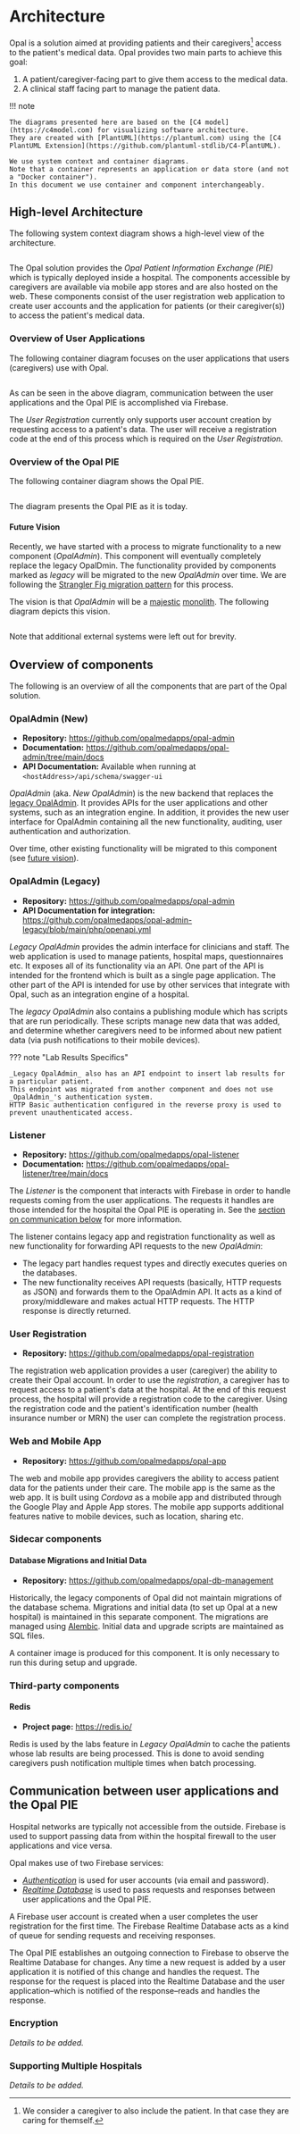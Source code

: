 <!--
SPDX-FileCopyrightText: Copyright (C) 2022 Opal Health Informatics Group at the Research Institute of the McGill University Health Centre <john.kildea@mcgill.ca>

SPDX-License-Identifier: CC-BY-SA-4.0
-->

# Architecture

Opal is a solution aimed at providing patients and their caregivers[^1] access to the patient's medical data.
Opal provides two main parts to achieve this goal:

1. A patient/caregiver-facing part to give them access to the medical data.
1. A clinical staff facing part to manage the patient data.

!!! note

    The diagrams presented here are based on the [C4 model](https://c4model.com) for visualizing software architecture.
    They are created with [PlantUML](https://plantuml.com) using the [C4 PlantUML Extension](https://github.com/plantuml-stdlib/C4-PlantUML).

    We use system context and container diagrams.
    Note that a container represents an application or data store (and not a "Docker container").
    In this document we use container and component interchangeably.

## High-level Architecture

The following system context diagram shows a high-level view of the architecture.

```plantuml source="docs/development/architecture/diagrams/context_diagram.puml"
```

The Opal solution provides the _Opal Patient Information Exchange (PIE)_ which is typically deployed inside a hospital.
The components accessible by caregivers are available via mobile app stores and are also hosted on the web.
These components consist of the user registration web application to create user accounts and the application for patients (or their caregiver(s)) to access the patient's medical data.

### Overview of User Applications

The following container diagram focuses on the user applications that users (caregivers) use with Opal.

```plantuml source="docs/development/architecture/diagrams/container_diagram_user.puml"
```

As can be seen in the above diagram, communication between the user applications and the Opal PIE is accomplished via Firebase.

The _User Registration_ currently only supports user account creation by requesting access to a patient's data.
The user will receive a registration code at the end of this process which is required on the _User Registration_.

### Overview of the Opal PIE

The following container diagram shows the Opal PIE.

```plantuml source="docs/development/architecture/diagrams/container_diagram_pie.puml"
```

The diagram presents the Opal PIE as it is today.

#### Future Vision

Recently, we have started with a process to migrate functionality to a new component (_OpalAdmin_).
This component will eventually completely replace the legacy OpalDmin.
The functionality provided by components marked as _legacy_ will be migrated to the new _OpalAdmin_ over time.
We are following the [Strangler Fig migration pattern](migration.md) for this process.

The vision is that _OpalAdmin_ will be a [majestic](https://signalvnoise.com/svn3/the-majestic-monolith/) [monolith](https://www.monolithic.dev/).
The following diagram depicts this vision.

```plantuml source="docs/development/architecture/diagrams/container_diagram_pie_vision.puml"
```

Note that additional external systems were left out for brevity.

## Overview of components

The following is an overview of all the components that are part of the Opal solution.

### OpalAdmin (New)

- **Repository:** https://github.com/opalmedapps/opal-admin
- **Documentation:** https://github.com/opalmedapps/opal-admin/tree/main/docs
- **API Documentation:** Available when running at `<hostAddress>/api/schema/swagger-ui`

_OpalAdmin_ (aka. _New OpalAdmin_) is the new backend that replaces the [legacy OpalAdmin](#opaladmin-legacy).
It provides APIs for the user applications and other systems, such as an integration engine.
In addition, it provides the new user interface for OpalAdmin containing all the new functionality, auditing, user authentication and authorization.

Over time, other existing functionality will be migrated to this component (see [future vision](#future-vision)).

### OpalAdmin (Legacy)

- **Repository:** https://github.com/opalmedapps/opal-admin
- **API Documentation for integration:** https://github.com/opalmedapps/opal-admin-legacy/blob/main/php/openapi.yml

_Legacy OpalAdmin_ provides the admin interface for clinicians and staff.
The web application is used to manage patients, hospital maps, questionnaires etc.
It exposes all of its functionality via an API.
One part of the API is intended for the frontend which is built as a single page application.
The other part of the API is intended for use by other services that integrate with Opal, such as an integration engine of a hospital.

The _legacy OpalAdmin_ also contains a publishing module which has scripts that are run periodically.
These scripts manage new data that was added, and determine whether caregivers need to be informed about new patient data (via push notifications to their mobile devices).

??? note "Lab Results Specifics"

    _Legacy OpalAdmin_ also has an API endpoint to insert lab results for a particular patient.
    This endpoint was migrated from another component and does not use _OpalAdmin_'s authentication system.
    HTTP Basic authentication configured in the reverse proxy is used to prevent unauthenticated access.

### Listener

- **Repository:** https://github.com/opalmedapps/opal-listener
- **Documentation:** https://github.com/opalmedapps/opal-listener/tree/main/docs

The _Listener_ is the component that interacts with Firebase in order to handle requests coming from the user applications.
The requests it handles are those intended for the hospital the Opal PIE is operating in.
See the [section on communication below](#communication-between-user-applications-and-the-opal-pie) for more information.

The listener contains legacy app and registration functionality as well as new functionality for forwarding API requests to the new _OpalAdmin_:

- The legacy part handles request types and directly executes queries on the databases.
- The new functionality receives API requests (basically, HTTP requests as JSON) and forwards them to the OpalAdmin API.
    It acts as a kind of proxy/middleware and makes actual HTTP requests.
    The HTTP response is directly returned.

### User Registration

- **Repository:** https://github.com/opalmedapps/opal-registration

The registration web application provides a user (caregiver) the ability to create their Opal account.
In order to use the _registration_, a caregiver has to request access to a patient's data at the hospital.
At the end of this request process, the hospital will provide a registration code to the caregiver.
Using the registration code and the patient's identification number (health insurance number or MRN) the user can complete the registration process.

### Web and Mobile App

- **Repository:** https://github.com/opalmedapps/opal-app

The web and mobile app provides caregivers the ability to access patient data for the patients under their care.
The mobile app is the same as the web app.
It is built using _Cordova_ as a mobile app and distributed through the Google Play and Apple App stores.
The mobile app supports additional features native to mobile devices, such as location, sharing etc.

### Sidecar components

#### Database Migrations and Initial Data

- **Repository:** https://github.com/opalmedapps/opal-db-management

Historically, the legacy components of Opal did not maintain migrations of the database schema.
Migrations and initial data (to set up Opal at a new hospital) is maintained in this separate component.
The migrations are managed using [Alembic](https://alembic.sqlalchemy.org/).
Initial data and upgrade scripts are maintained as SQL files.

A container image is produced for this component.
It is only necessary to run this during setup and upgrade.

### Third-party components

#### Redis

- **Project page:** https://redis.io/

Redis is used by the labs feature in _Legacy OpalAdmin_ to cache the patients whose lab results are being processed.
This is done to avoid sending caregivers push notification multiple times when batch processing.

## Communication between user applications and the Opal PIE

Hospital networks are typically not accessible from the outside.
Firebase is used to support passing data from within the hospital firewall to the user applications and vice versa.

Opal makes use of two Firebase services:

- [_Authentication_](https://firebase.google.com/docs/auth) is used for user accounts (via email and password).
- [_Realtime Database_](https://firebase.google.com/docs/database) is used to pass requests and responses between user applications and the Opal PIE.

A Firebase user account is created when a user completes the user registration for the first time.
The Firebase Realtime Database acts as a kind of queue for sending requests and receiving responses.

The Opal PIE establishes an outgoing connection to Firebase to observe the Realtime Database for changes.
Any time a new request is added by a user application it is notified of this change and handles the request.
The response for the request is placed into the Realtime Database and the user application–which is notified of the response–reads and handles the response.

### Encryption

_Details to be added._

### Supporting Multiple Hospitals

_Details to be added._

[^1]: We consider a caregiver to also include the patient.
    In that case they are caring for themself.
